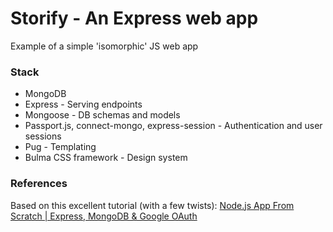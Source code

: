 # Storify - An Express web app

Example of a simple 'isomorphic' JS web app

### Stack
- MongoDB
- Express - Serving endpoints
- Mongoose - DB schemas and models
- Passport.js, connect-mongo, express-session - Authentication and user sessions
- Pug - Templating
- Bulma CSS framework - Design system

### References
Based on this excellent tutorial (with a few twists): [Node.js App From Scratch | Express, MongoDB & Google OAuth](https://youtu.be/SBvmnHTQIPY)
